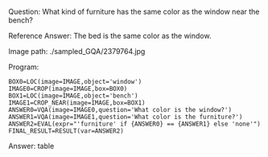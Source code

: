 Question: What kind of furniture has the same color as the window near the bench?

Reference Answer: The bed is the same color as the window.

Image path: ./sampled_GQA/2379764.jpg

Program:

```
BOX0=LOC(image=IMAGE,object='window')
IMAGE0=CROP(image=IMAGE,box=BOX0)
BOX1=LOC(image=IMAGE,object='bench')
IMAGE1=CROP_NEAR(image=IMAGE,box=BOX1)
ANSWER0=VQA(image=IMAGE0,question='What color is the window?')
ANSWER1=VQA(image=IMAGE1,question='What color is the furniture?')
ANSWER2=EVAL(expr="'furniture' if {ANSWER0} == {ANSWER1} else 'none'")
FINAL_RESULT=RESULT(var=ANSWER2)
```
Answer: table

